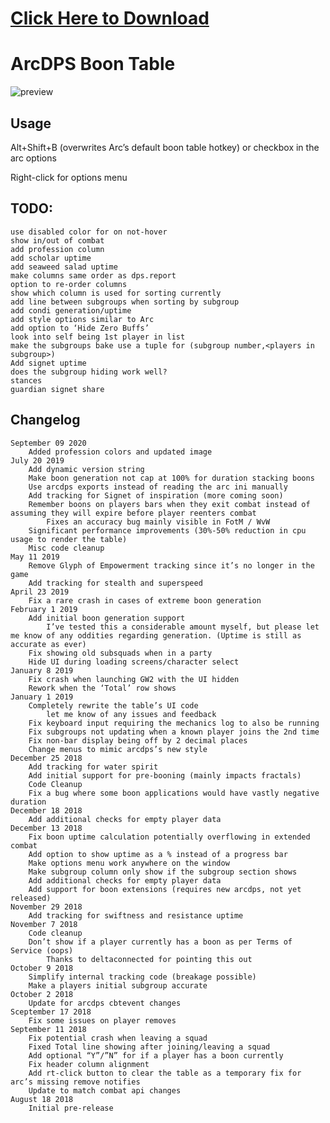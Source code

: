 # [Click Here to Download](/../../releases)

# ArcDPS Boon Table

![preview](https://i.imgur.com/XZ7e4nD.png)

## Usage

Alt+Shift+B (overwrites Arc’s default boon table hotkey) or checkbox in the arc options

Right-click for options menu

## TODO:

    use disabled color for on not-hover
    show in/out of combat
    add profession column
    add scholar uptime
    add seaweed salad uptime
    make columns same order as dps.report
    option to re-order columns
    show which column is used for sorting currently
    add line between subgroups when sorting by subgroup
    add condi generation/uptime
    add style options similar to Arc
    add option to ‘Hide Zero Buffs’
    look into self being 1st player in list
    make the subgroups bake use a tuple for (subgroup number,<players in subgroup>)
    Add signet uptime
    does the subgroup hiding work well?
    stances
    guardian signet share

## Changelog
    September 09 2020
        Added profession colors and updated image
    July 20 2019
        Add dynamic version string
        Make boon generation not cap at 100% for duration stacking boons
        Use arcdps exports instead of reading the arc ini manually
        Add tracking for Signet of inspiration (more coming soon)
        Remember boons on players bars when they exit combat instead of assuming they will expire before player reenters combat
            Fixes an accuracy bug mainly visible in FotM / WvW
        Significant performance improvements (30%-50% reduction in cpu usage to render the table)
        Misc code cleanup
    May 11 2019
        Remove Glyph of Empowerment tracking since it’s no longer in the game
        Add tracking for stealth and superspeed
    April 23 2019
        Fix a rare crash in cases of extreme boon generation
    February 1 2019
        Add initial boon generation support
            I’ve tested this a considerable amount myself, but please let me know of any oddities regarding generation. (Uptime is still as accurate as ever)
        Fix showing old subsquads when in a party
        Hide UI during loading screens/character select
    January 8 2019
        Fix crash when launching GW2 with the UI hidden
        Rework when the ‘Total’ row shows
    January 1 2019
        Completely rewrite the table’s UI code
            let me know of any issues and feedback
        Fix keyboard input requiring the mechanics log to also be running
        Fix subgroups not updating when a known player joins the 2nd time
        Fix non-bar display being off by 2 decimal places
        Change menus to mimic arcdps’s new style
    December 25 2018
        Add tracking for water spirit
        Add initial support for pre-booning (mainly impacts fractals)
        Code Cleanup
        Fix a bug where some boon applications would have vastly negative duration
    December 18 2018
        Add additional checks for empty player data
    December 13 2018
        Fix boon uptime calculation potentially overflowing in extended combat
        Add option to show uptime as a % instead of a progress bar
        Make options menu work anywhere on the window
        Make subgroup column only show if the subgroup section shows
        Add additional checks for empty player data
        Add support for boon extensions (requires new arcdps, not yet released)
    November 29 2018
        Add tracking for swiftness and resistance uptime
    November 7 2018
        Code cleanup
        Don’t show if a player currently has a boon as per Terms of Service (oops)
            Thanks to deltaconnected for pointing this out
    October 9 2018
        Simplify internal tracking code (breakage possible)
        Make a players initial subgroup accurate
    October 2 2018
        Update for arcdps cbtevent changes
    Sceptember 17 2018
        Fix some issues on player removes
    September 11 2018
        Fix potential crash when leaving a squad
        Fixed Total line showing after joining/leaving a squad
        Add optional “Y”/”N” for if a player has a boon currently
        Fix header column alignment
        Add rt-click button to clear the table as a temporary fix for arc’s missing remove notifies
        Update to match combat api changes
    August 18 2018
        Initial pre-release
